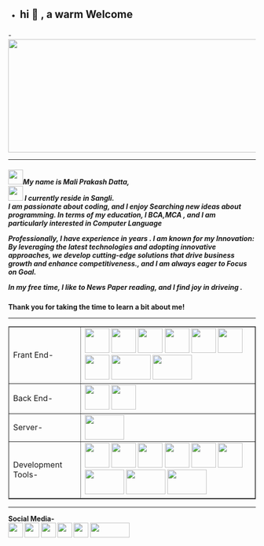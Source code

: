         
-  	 
  <h2> <p bgcolor="skyblue">hi 👋 , a warm Welcome</p></h2>    
-<image src="https://github.com/maliprakashdatta/java-example/assets/152262211/cd348108-2053-4985-aea2-82a88a991daf" width="1100" height="230"><hr> 
   
<h5><image src="https://github.com/maliprakashdatta/java-example/assets/152262211/ac6c7a66-8e9b-46e5-90ff-e50e93012c72" width="30" height="30">My name is Mali Prakash Datta, <br> <image src="https://github.com/maliprakashdatta/java-example/assets/152262211/9c0c2a66-5970-4348-9e2d-762aac3881a5" width="30" height="30"> I currently reside in Sangli.<br> I am passionate about coding, and I enjoy Searching new ideas about programming. In terms of my education, I BCA,MCA , and I am particularly interested in Computer Language<br>

Professionally, I have experience in  years . I am known for my Innovation:  By leveraging the latest technologies and adopting innovative approaches, we develop cutting-edge solutions that drive business growth and enhance competitiveness., and I am always eager to Focus on Goal.<br>
 
In my free time, I like to News Paper reading, and I find joy in driveing . </h5>     
    
<h4>Thank you for taking the time to learn a bit about me!</h>    
<hr>    
<table border="1"> 
  <tr>
    <td> Frant End-</td>
    <td> <image src="https://github.com/maliprakashdatta/java-example/assets/152262211/d5d65e4c-eb17-4ef2-829f-72e0ef718e4a" width="50" height="50">
<image src="https://github.com/maliprakashdatta/java-example/assets/152262211/9f81b3b4-cd04-410d-b741-28845846f7e3" width="50" height="50">
<image src="https://github.com/maliprakashdatta/java-example/assets/152262211/69ebf276-ac9e-4c93-aa86-b563a715498f" width="50" height="50">
<image src="https://github.com/maliprakashdatta/java-example/assets/152262211/6f2072ef-d7d4-436b-9992-b43b558a9915" width="50" height="50">
<image src="https://github.com/maliprakashdatta/java-example/assets/152262211/8213ffdf-6348-49c6-a270-41c0ee2cd517" width="50" height="50">
<image src="https://github.com/maliprakashdatta/java-example/assets/152262211/0772b70b-9dc9-4df7-acc2-a221f0f888d5" width="50" height="50">
<image src="https://github.com/maliprakashdatta/java-example/assets/152262211/3592e6d1-22a9-4458-a48e-47284ecb8330" wwidth="50" height="50">
<image src="https://github.com/maliprakashdatta/java-example/assets/152262211/fd46374a-2129-48fb-a08f-412cf2df554d" width="80" height="50">
  <image src="https://github.com/maliprakashdatta/java-example/assets/152262211/d496a25b-f49c-4e64-9ac4-7ed2f058139b" width="80" height="50">
    
</td>
  </tr>
  <tr>
    <td> Back End-</td>
    <td> <image src="https://github.com/maliprakashdatta/java-example/assets/152262211/ea745403-7165-4d8a-a932-46788fc66e6b" width="50" height="50">
<image src="https://github.com/maliprakashdatta/java-example/assets/152262211/e0690878-c85c-483d-aedc-7ea178bbc4be" width="50" height="50"></td>
  </tr>
  <tr> 
  <td> Server-</td>
  <td> <image src="https://github.com/maliprakashdatta/java-example/assets/152262211/629e45a2-9c7b-44b5-abc9-772bf6c3d94b" width="80" height="50"></td>
  </tr>
  <tr>
    <td> Development Tools-</td>
    <td> 
<image src="https://github.com/maliprakashdatta/java-example/assets/152262211/7a9a827e-3986-4654-b0dd-da3f4b47d5d1" width="50" height="50">
<image src="https://github.com/maliprakashdatta/java-example/assets/152262211/e5da4e1e-bd5e-4329-82c1-0411d6b10c9c" width="50" height="50">
<image src="https://github.com/maliprakashdatta/java-example/assets/152262211/1c03861d-4d20-472e-92c7-9e12654c3362" width="50" height="50">
<image src="https://github.com/maliprakashdatta/java-example/assets/152262211/49d063e5-3cc7-4ba3-8343-1bd4029d7314" width="50" height="50">
<image src="https://github.com/maliprakashdatta/java-example/assets/152262211/501f2ba3-2813-4011-b902-a86d2b1d13e8" width="50" height="50">
<image src="https://github.com/maliprakashdatta/java-example/assets/152262211/2498641c-fc9d-44ce-9a5d-50e97a6d9bdc" width="50" height="50">
<image src="https://github.com/maliprakashdatta/java-example/assets/152262211/c78452e8-ee78-40f5-939e-3da905112fb4" width="80" height="50">
<image src="https://github.com/maliprakashdatta/java-example/assets/152262211/f1f1b440-1a1c-4ebc-b5fa-2293bf17114b" width="80" height="50">
<image src="https://github.com/maliprakashdatta/java-example/assets/152262211/1f6f9afd-b164-4912-8eb4-10d22ea7d0a3" width="80" height="50">
    </td>
  </tr>
</table>
<hr>
      Social Media-<br>
 <image src="https://github.com/maliprakashdatta/java-example/assets/152262211/f1bc63c7-43fb-4ad8-8378-e5d220bedbc6" width="30" height="30">
 <image src="https://github.com/maliprakashdatta/java-example/assets/152262211/7be531e4-1ce2-452e-9e9b-064ab574c434" width="30" height="30">
 <image src="https://github.com/maliprakashdatta/java-example/assets/152262211/bf96aeaf-659a-4040-82dc-38dc02c144fb" width="30" height="30">
<image src="https://github.com/maliprakashdatta/java-example/assets/152262211/889298af-4ce8-43ec-bd38-c76f29dddd74" width="30" height="30">
<image src="https://github.com/maliprakashdatta/java-example/assets/152262211/444e2154-e936-4f8d-af66-c7589577648b" width="30" height="30">
<image src="https://github.com/maliprakashdatta/java-example/assets/152262211/3df79448-0c7d-4378-905a-063c1bb77665" width="80" height="30">

